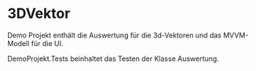 # 3DVektor
Demo Projekt enthält die Auswertung für die 3d-Vektoren und das MVVM-Modell für die UI.

DemoProjekt.Tests beinhaltet das Testen der Klasse Auswertung.
